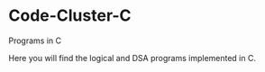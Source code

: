 # Code-Cluster-C 
Programs in C
 
Here you will find the logical and DSA programs implemented in C. 
